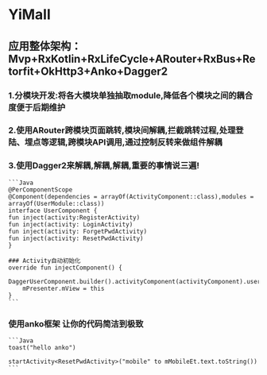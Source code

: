 # YiMall


## 应用整体架构：Mvp+RxKotlin+RxLifeCycle+ARouter+RxBus+Retorfit+OkHttp3+Anko+Dagger2


### 1.分模块开发:将各大模块单独抽取module,降低各个模块之间的耦合度便于后期维护

### 2.使用ARouter跨模块页面跳转,模块间解耦,拦截跳转过程,处理登陆、埋点等逻辑,跨模块API调用,通过控制反转来做组件解耦

### 3.使用Dagger2来解耦,解耦,解耦,重要的事情说三遍!


    ```Java
    @PerComponentScope
    @Component(dependencies = arrayOf(ActivityComponent::class),modules = arrayOf(UserModule::class))
    interface UserComponent {
    fun inject(activity:RegisterActivity)
    fun inject(activity: LoginActivity)
    fun inject(activity: ForgetPwdActivity)
    fun inject(activity: ResetPwdActivity)
    }
    
    ### Activity自动初始化
    override fun injectComponent() {
        DaggerUserComponent.builder().activityComponent(activityComponent).userModule(UserModule()).build().inject(this)
        mPresenter.mView = this
    }
    ```

### 使用anko框架 让你的代码简洁到极致

    ```Java
    toast("hello anko")
    
    startActivity<ResetPwdActivity>("mobile" to mMobileEt.text.toString())
    ```


